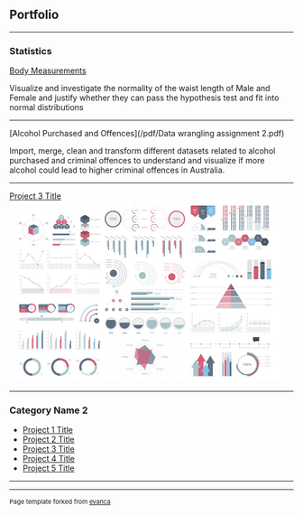 ## Portfolio

---

### Statistics  

[Body Measurements](/pdf/Body_Measurement_investigation.pdf)

Visualize and investigate the normality of the waist length of Male and Female and justify whether they can pass the hypothesis test and fit into normal distributions

---
[Alcohol Purchased and Offences](/pdf/Data wrangling assignment 2.pdf)

Import, merge, clean and transform different datasets related to alcohol purchased and criminal offences to understand and visualize if more alcohol could lead to higher criminal offences in Australia. 


---
[Project 3 Title](http://example.com/)
<img src="images/dummy_thumbnail.jpg?raw=true"/>

---

### Category Name 2

- [Project 1 Title](http://example.com/)
- [Project 2 Title](http://example.com/)
- [Project 3 Title](http://example.com/)
- [Project 4 Title](http://example.com/)
- [Project 5 Title](http://example.com/)

---




---
<p style="font-size:11px">Page template forked from <a href="https://github.com/evanca/quick-portfolio">evanca</a></p>
<!-- Remove above link if you don't want to attibute -->
